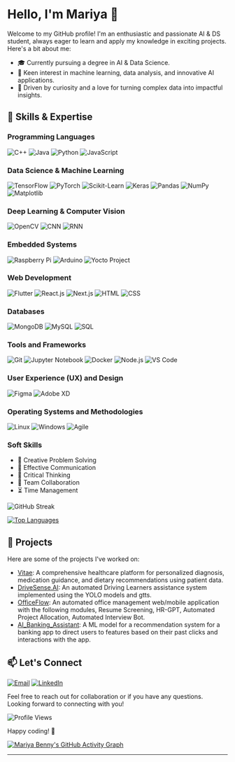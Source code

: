 # Hello, I'm Mariya 👋

Welcome to my GitHub profile! I'm an enthusiastic and passionate AI & DS student, always eager to learn and apply my knowledge in exciting projects. Here's a bit about me:

- 🎓 Currently pursuing a degree in AI & Data Science.
- 🔬 Keen interest in machine learning, data analysis, and innovative AI applications.
- 🚀 Driven by curiosity and a love for turning complex data into impactful insights.

## 🚀 Skills & Expertise

### Programming Languages
![C++](https://img.shields.io/badge/C++-00599C?style=for-the-badge&logo=c%2B%2B&logoColor=white)
![Java](https://img.shields.io/badge/Java-007396?style=for-the-badge&logo=java&logoColor=white)
![Python](https://img.shields.io/badge/Python-3776AB?style=for-the-badge&logo=python&logoColor=white)
![JavaScript](https://img.shields.io/badge/JavaScript-F7DF1E?style=for-the-badge&logo=javascript&logoColor=black)

### Data Science & Machine Learning
![TensorFlow](https://img.shields.io/badge/TensorFlow-FF6F00?style=for-the-badge&logo=tensorflow&logoColor=white)
![PyTorch](https://img.shields.io/badge/PyTorch-EE4C2C?style=for-the-badge&logo=pytorch&logoColor=white)
![Scikit-Learn](https://img.shields.io/badge/Scikit--Learn-F7931E?style=for-the-badge&logo=scikit-learn&logoColor=white)
![Keras](https://img.shields.io/badge/Keras-D00000?style=for-the-badge&logo=keras&logoColor=white)
![Pandas](https://img.shields.io/badge/Pandas-150458?style=for-the-badge&logo=pandas&logoColor=white)
![NumPy](https://img.shields.io/badge/NumPy-013243?style=for-the-badge&logo=numpy&logoColor=white)
![Matplotlib](https://img.shields.io/badge/Matplotlib-00599C?style=for-the-badge&logo=matplotlib&logoColor=white)

### Deep Learning & Computer Vision
![OpenCV](https://img.shields.io/badge/OpenCV-5C3EE8?style=for-the-badge&logo=opencv&logoColor=white)
![CNN](https://img.shields.io/badge/CNN-00FFFF?style=for-the-badge&logo=cnn&logoColor=black)
![RNN](https://img.shields.io/badge/RNN-FF4500?style=for-the-badge&logo=rnn&logoColor=white)

### Embedded Systems
![Raspberry Pi](https://img.shields.io/badge/Raspberry%20Pi-C51A4A?style=for-the-badge&logo=raspberry-pi&logoColor=white)
![Arduino](https://img.shields.io/badge/Arduino-00979D?style=for-the-badge&logo=arduino&logoColor=white)
![Yocto Project](https://img.shields.io/badge/Yocto%20Project-6E9CBE?style=for-the-badge&logo=yocto-project&logoColor=white)

### Web Development
![Flutter](https://img.shields.io/badge/Flutter-02569B?style=for-the-badge&logo=flutter&logoColor=white)
![React.js](https://img.shields.io/badge/React.js-61DAFB?style=for-the-badge&logo=react&logoColor=white)
![Next.js](https://img.shields.io/badge/Next.js-000000?style=for-the-badge&logo=next.js&logoColor=white)
![HTML](https://img.shields.io/badge/HTML-E34F26?style=for-the-badge&logo=html5&logoColor=white)
![CSS](https://img.shields.io/badge/CSS-1572B6?style=for-the-badge&logo=css3&logoColor=white)

### Databases
![MongoDB](https://img.shields.io/badge/MongoDB-47A248?style=for-the-badge&logo=mongodb&logoColor=white)
![MySQL](https://img.shields.io/badge/MySQL-4479A1?style=for-the-badge&logo=mysql&logoColor=white)
![SQL](https://img.shields.io/badge/SQL-4479A1?style=for-the-badge&logo=sql&logoColor=white)

### Tools and Frameworks
![Git](https://img.shields.io/badge/Git-F05032?style=for-the-badge&logo=git&logoColor=white)
![Jupyter Notebook](https://img.shields.io/badge/Jupyter%20Notebook-F37626?style=for-the-badge&logo=jupyter&logoColor=white)
![Docker](https://img.shields.io/badge/Docker-2496ED?style=for-the-badge&logo=docker&logoColor=white)
![Node.js](https://img.shields.io/badge/Node.js-339933?style=for-the-badge&logo=node.js&logoColor=white)
![VS Code](https://img.shields.io/badge/VS%20Code-007ACC?style=for-the-badge&logo=visual-studio-code&logoColor=white)

### User Experience (UX) and Design
![Figma](https://img.shields.io/badge/Figma-FF6B6B?style=for-the-badge&logo=figma&logoColor=white)
![Adobe XD](https://img.shields.io/badge/Adobe%20XD-4A90E2?style=for-the-badge&logo=adobe-xd&logoColor=white)

### Operating Systems and Methodologies
![Linux](https://img.shields.io/badge/Linux-FCC624?style=for-the-badge&logo=linux&logoColor=black)
![Windows](https://img.shields.io/badge/Windows-0078D6?style=for-the-badge&logo=windows&logoColor=white)
![Agile](https://img.shields.io/badge/Agile-009BCC?style=for-the-badge&logo=agile&logoColor=white)

### Soft Skills
- 🎨 Creative Problem Solving
- 💬 Effective Communication
- 🧩 Critical Thinking
- 🤝 Team Collaboration
- ⏳ Time Management

![GitHub Streak](https://github-readme-streak-stats.herokuapp.com/?user=Mariyaben&theme=highcontrast&fire=DD2727&ring=DD2727&border=DD2727)

[![Top Languages](https://github-readme-stats.vercel.app/api/top-langs/?username=Mariyaben&layout=compact&langs_count=12&theme=radical)](https://github.com/Mariyaben)

## 🌱 Projects

Here are some of the projects I've worked on:

- [Vitae](https://github.com/Mariyaben/Hackify): A comprehensive healthcare platform for personalized diagnosis, medication guidance, and dietary recommendations using patient data.
- [DriveSense.AI](https://github.com/Mariyaben/Hackathena_2024-LearnDrive.AI-): An automated Driving Learners assistance system implemented using the YOLO models and gtts.
- [OfficeFlow](https://github.com/Mariyaben/OfficeFlow): An automated office management web/mobile application with the following modules, Resume Screening, HR-GPT, Automated Project Allocation, Automated Interview Bot.
- [AI_Banking_Assistant](https://github.com/Mariyaben/HPAI_Banking_Assist): A ML model for a recommendation system for a banking app to direct users to features based on their past clicks and interactions with the app.
## 📫 Let's Connect

[![Email](https://img.shields.io/badge/Email-mariyaben02@gmail.com-red?style=for-the-badge&logo=gmail&logoColor=white)](mailto:mariyaben02@gmail.com)
[![LinkedIn](https://img.shields.io/badge/LinkedIn-0077B5?style=for-the-badge&logo=linkedin&logoColor=white)](https://www.linkedin.com/in/mariya-benny-7834511a2)


Feel free to reach out for collaboration or if you have any questions. Looking forward to connecting with you!

![Profile Views](https://komarev.com/ghpvc/?username=Mariyaben&color=blueviolet)

Happy coding! 🚀

[![Mariya Benny's GitHub Activity Graph](https://activity-graph.herokuapp.com/graph?username=Mariyaben&theme=react-dark)](https://github.com/Mariyaben)



---
